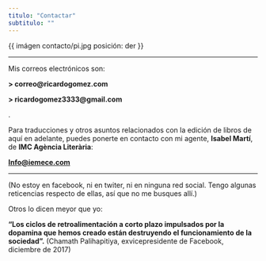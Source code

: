 ```yaml
---
titulo: "Contactar"
subtitulo: ""
---
```

{{ imágen contacto/pi.jpg posición: der }}

---


Mis correos electrónicos son:

__> correo@ricardogomez.com__

__> ricardogomez3333@gmail.com__

.


Para traducciones y otros asuntos relacionados con la edición de libros de aquí en adelante, puedes ponerte en contacto con mi agente, **Isabel Martí**, de **IMC Agència Literària**:


**Info@iemece.com**

* * *

(No estoy en facebook, ni en twiter, ni en ninguna red social. Tengo algunas
reticencias respecto de ellas, así que no me busques allí.)


Otros lo dicen meyor que yo:

**“Los ciclos de retroalimentación a corto plazo impulsados por la dopamina que hemos creado están destruyendo el funcionamiento de la sociedad”.** (Chamath Palihapitiya, exvicepresidente de Facebook, diciembre de 2017)
